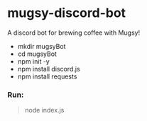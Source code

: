 # mugsy-discord-bot
A discord bot for brewing coffee with Mugsy!

- mkdir mugsyBot
- cd mugsyBot
- npm init -y
- npm install discord.js
- npm install requests

### Run:

> node index.js
